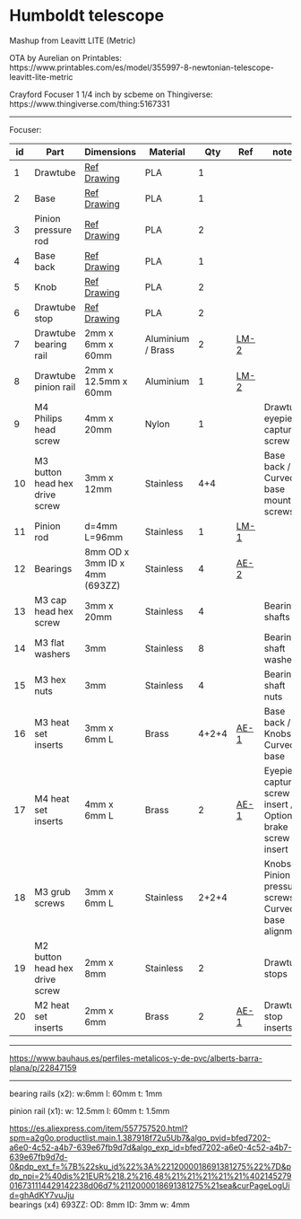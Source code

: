 # Humboldt telescope
<p>Mashup from Leavitt LITE (Metric)</p>

<p>OTA by Aurelian on Printables: https://www.printables.com/es/model/355997-8-newtonian-telescope-leavitt-lite-metric</p>
<p>Crayford Focuser 1 1/4 inch by scbeme on Thingiverse: https://www.thingiverse.com/thing:5167331</p>

***

Focuser:

| id | Part                           | Dimensions                                           | Material          | Qty   | Ref  | notes                                                       |
| -- | ------------------------------ | ---------------------------------------------------- | ----------------- | ----- | ---- | ----------------------------------------------------------- |
| 1  | Drawtube                       | [Ref Drawing](focuser/files/focuser-drawtube_ver2.stl)              | PLA               | 1     |      |                                                             |
| 2  | Base                           | [Ref Drawing](focuser/files/focuser_1-25_base_ver2.stl)                  | PLA               | 1     |      |                                                             |
| 3  | Pinion pressure rod            | [Ref Drawing](focuser/files/focuser-pressure_cylinder_ver3.stl)          | PLA               | 2     |      |                                                             |
| 4  | Base back                      | [Ref Drawing](focuser/files/focuser_1-25_back.stl)                  | PLA               | 1     |      |                                                             |
| 5  | Knob                           | [Ref Drawing](focuser/files/focuser-knob_ver3.stl)                  | PLA               | 2     |      |                                                             |
| 6  | Drawtube stop                  | [Ref Drawing](focuser/files/focuser_1-25_drawtube_stop_M2_ver2.stl)      | PLA               | 2     |      |                                                             |
| 7  | Drawtube bearing rail          | 2mm x 6mm x 60mm                                    | Aluminium / Brass | 2     |  [LM-2](https://www.leroymerlin.es/productos/ferreteria-y-seguridad/perfiles-pletinas-chapas-y-rejillas/perfiles/plano-de-aluminio-gris-alt-0-2-x-an-1-5-x-l-100-cm-80109393.html?src=clk)    |                                                             |
| 8  | Drawtube pinion rail           | 2mm x 12.5mm x 60mm                               | Aluminium         | 1     |  [LM-2](https://www.leroymerlin.es/productos/ferreteria-y-seguridad/perfiles-pletinas-chapas-y-rejillas/perfiles/plano-de-aluminio-gris-alt-0-2-x-an-1-5-x-l-100-cm-80109393.html?src=clk)    |                                                             |
| 9 | M4 Philips head screw          | 4mm x 20mm                                           | Nylon             | 1     |      | Drawtube eyepiece capture screw                             |
| 10 | M3 button head hex drive screw | 3mm x 12mm                                           | Stainless         | 4+4   |      | Base back / Curved base mounting screws                     |
| 11 | Pinion rod                     | d=4mm L=96mm                                       | Stainless         | 1     | [LM-1](https://www.leroymerlin.es/productos/ferreteria-y-seguridad/perfiles-pletinas-chapas-y-rejillas/perfiles/perfil-forma-redonda-de-acero-4mm-x-l-100-cm-80110632.html)     |                                                             |
| 12 | Bearings                       | 8mm OD x 3mm ID x 4mm (693ZZ)                        | Stainless         | 4     | [AE-2](https://www.aliexpress.com/item/4000980546028.html?spm=a2g0o.order_list.order_list_main.11.6c1218026v9wbl) |                                                             |
| 13 | M3 cap head hex screw          | 3mm x 20mm                                           | Stainless         | 4     |      | Bearing shafts                                              |
| 14 | M3 flat washers                | 3mm                                                  | Stainless         | 8     |      | Bearing shaft washers                                       |
| 15 | M3 hex nuts                    | 3mm                                                  | Stainless         | 4     |      | Bearing shaft nuts                                          |
| 16 | M3 heat set inserts            | 3mm x 6mm L                                          | Brass             | 4+2+4 | [AE-1](https://www.aliexpress.com/item/1005003174906572.html?spm=a2g0o.order_list.order_list_main.5.21ef194dLnVGNK) | Base back / Knobs / Curved base                             |
| 17 | M4 heat set inserts            | 4mm x 6mm L                                          | Brass             | 2     | [AE-1](https://www.aliexpress.com/item/1005003174906572.html?spm=a2g0o.order_list.order_list_main.5.21ef194dLnVGNK) | Eyepiece capture screw insert / Optional brake screw insert |
| 18 | M3 grub screws                 | 3mm x 6mm L                                          | Stainless         | 2+2+4 |      | Knobs / Pinion pressure screws / Curved base alignment      |
| 19 | M2 button head hex drive screw | 2mm x 8mm                                            | Stainless         | 2     |      | Drawtube stops                                              |
| 20 | M2 heat set inserts            | 2mm x 6mm                                            | Brass             | 2     | [AE-1](https://www.aliexpress.com/item/1005003174906572.html?spm=a2g0o.order_list.order_list_main.5.21ef194dLnVGNK) | Drawtube stop inserts                                       |


***
https://www.bauhaus.es/perfiles-metalicos-y-de-pvc/alberts-barra-plana/p/22847159
*** 

bearing rails (x2):
	w:6mm 
	l: 60mm
	t: 1mm
	
pinion rail (x1):
	w: 12.5mm
	l: 60mm
	t: 1.5mm

https://es.aliexpress.com/item/557757520.html?spm=a2g0o.productlist.main.1.387918f72u5Ub7&algo_pvid=bfed7202-a6e0-4c52-a4b7-639e67fb9d7d&algo_exp_id=bfed7202-a6e0-4c52-a4b7-639e67fb9d7d-0&pdp_ext_f=%7B%22sku_id%22%3A%2212000018691381275%22%7D&pdp_npi=2%40dis%21EUR%218.2%216.48%21%21%21%21%21%402145279016731114429142238d06d7%2112000018691381275%21sea&curPageLogUid=ghAdKY7vuJju	
bearings (x4) 693ZZ:
	OD: 8mm
	ID: 3mm
	w: 4mm	